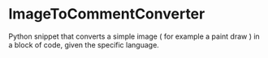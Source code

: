 # ImageToCommentConverter
Python snippet that converts a simple image ( for example a paint draw ) in a block of code, given the specific language.
